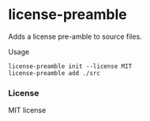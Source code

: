# license-preamble

Adds a license pre-amble to source files.

Usage

    license-preamble init --license MIT
    license-preamble add ./src

### License

MIT license
